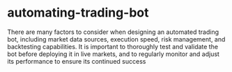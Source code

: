 # automating-trading-bot
There are many factors to consider when designing an automated trading bot, including market data sources, execution speed, risk management, and backtesting capabilities. It is important to thoroughly test and validate the bot before deploying it in live markets, and to regularly monitor and adjust its performance to ensure its continued success
